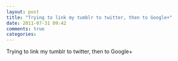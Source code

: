 ```yaml
---
layout: post
title: "Trying to link my tumblr to twitter, then to Google+"
date: 2011-07-31 09:42
comments: true
categories: 
---
```


Trying to link my tumblr to twitter, then to Google+

